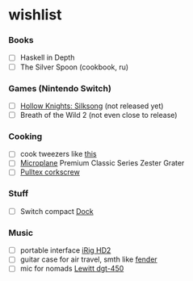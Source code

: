 # wishlist

### Books

- [ ] Haskell in Depth
- [ ] The Silver Spoon (cookbook, ru)

### Games (Nintendo Switch)

- [ ] [Hollow Knights: Silksong](https://hollowknightsilksong.com/) (not released yet)
- [ ] Breath of the Wild 2 (not even close to release)

### Cooking

- [ ] cook tweezers like [this](https://www.amazon.com/Rivoean-Tweezers-Culinary-Stainless-Precision/dp/B0799NTCM3?ref_=fsclp_pl_dp_3)
- [ ] [Microplane](https://www.amazon.com/Microplane-46020-Grater-Made-Cheese-Soft-Handle-Black/dp/B00151WA06) Premium Classic Series Zester Grater
- [ ] [Pulltex corkscrew](https://www.pulltex.com/en/corkscrew/monza-corkscrew.html)

### Stuff

- [ ] Switch compact [Dock](https://www.genkithings.com/products/covert-dock)

### Music

- [ ] portable interface [iRig HD2](https://www.ikmultimedia.com/products/irighd2/)
- [ ] guitar case for air travel, smth like [fender](https://www.amazon.co.uk/dp/B01MTSVO2U?linkCode=gs2&tag=musiccritic0a-21)
- [ ] mic for nomads [Lewitt dgt-450](https://www.lewitt-audio.com/microphones/dgt-digital/dgt-450)
